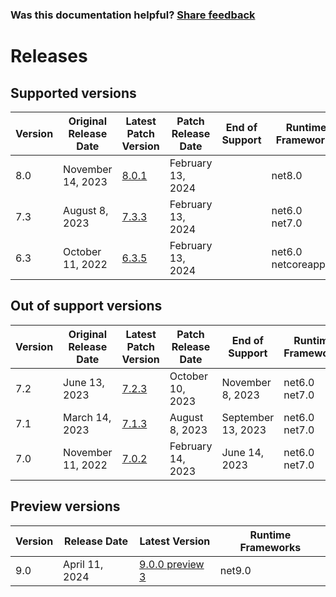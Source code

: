 
### Was this documentation helpful? [Share feedback](https://www.research.net/r/DGDQWXH?src=documentation%2Freleases)

# Releases

## Supported versions

| Version | Original Release Date | Latest Patch Version | Patch Release Date | End of Support | Runtime Frameworks |
| --- | --- | --- | --- | --- | --- |
| 8.0 | November 14, 2023 | [8.0.1](https://github.com/dotnet/dotnet-monitor/releases/tag/v8.0.1) | February 13, 2024 |  | net8.0 |
| 7.3 | August 8, 2023 | [7.3.3](https://github.com/dotnet/dotnet-monitor/releases/tag/v7.3.3) | February 13, 2024 |  | net6.0<br/>net7.0 |
| 6.3 | October 11, 2022 | [6.3.5](https://github.com/dotnet/dotnet-monitor/releases/tag/v6.3.5) | February 13, 2024 |  | net6.0<br/>netcoreapp3.1 |


## Out of support versions

| Version | Original Release Date | Latest Patch Version | Patch Release Date | End of Support | Runtime Frameworks |
| --- | --- | --- | --- | --- | --- |
| 7.2 | June 13, 2023 | [7.2.3](https://github.com/dotnet/dotnet-monitor/releases/tag/v7.2.3) | October 10, 2023 | November 8, 2023 | net6.0<br/>net7.0 |
| 7.1 | March 14, 2023 | [7.1.3](https://github.com/dotnet/dotnet-monitor/releases/tag/v7.1.3) | August 8, 2023 | September 13, 2023 | net6.0<br/>net7.0 |
| 7.0 | November 11, 2022 | [7.0.2](https://github.com/dotnet/dotnet-monitor/releases/tag/v7.0.2) | February 14, 2023 | June 14, 2023 | net6.0<br/>net7.0 |


## Preview versions

| Version | Release Date | Latest Version | Runtime Frameworks |
| --- | --- | --- | --- |
| 9.0 | April 11, 2024 | [9.0.0 preview 3](https://github.com/dotnet/dotnet-monitor/releases/tag/v9.0.0-preview.3.24205.3) | net9.0 |


